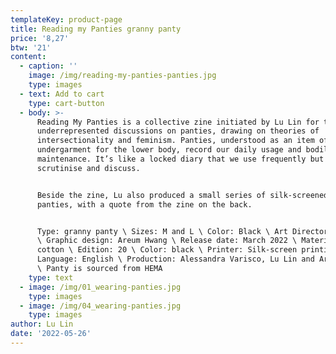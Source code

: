 ```yaml
---
templateKey: product-page
title: Reading my Panties granny panty
price: '8,27'
btw: '21'
content:
  - caption: ''
    image: /img/reading-my-panties-panties.jpg
    type: images
  - text: Add to cart
    type: cart-button
  - body: >-
      Reading My Panties is a collective zine initiated by Lu Lin for the
      underrepresented discussions on panties, drawing on theories of
      intersectionality and feminism. Panties, understood as an item of women’s
      undergarment for the lower body, record our daily usage and bodily
      maintenance. It’s like a locked diary that we use frequently but barely
      scrutinise and discuss.


      Beside the zine, Lu also produced a small series of silk-screened granny
      panties, with a quote from the zine on the back.


      Type: granny panty \ Sizes: M and L \ Color: Black \ Art Director: Lu Lin
      \ Graphic design: Areum Hwang \ Release date: March 2022 \ Material:
      cotton \ Edition: 20 \ Color: black \ Printer: Silk-screen printing \
      Language: English \ Production: Alessandra Varisco, Lu Lin and Areum Hwang
      \ Panty is sourced from HEMA
    type: text
  - image: /img/01_wearing-panties.jpg
    type: images
  - image: /img/04_wearing-panties.jpg
    type: images
author: Lu Lin
date: '2022-05-26'
---
```


